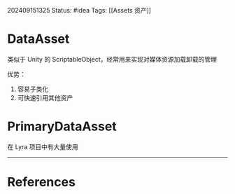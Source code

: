 202409151325
Status: #idea
Tags: [[Assets 资产]]
# DataAsset
类似于 Unity 的 ScriptableObject，经常用来实现对媒体资源加载卸载的管理

优势：
1. 容易子类化
2. 可快速引用其他资产

# PrimaryDataAsset
在 Lyra 项目中有大量使用

---
# References